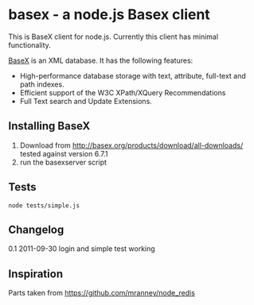 basex - a node.js Basex client 
===========================

This is BaseX client for node.js. Currently this client has minimal functionality. 

[BaseX](http://basex.org/) is an XML database. It has the following features:
 
* High-performance database storage with text, attribute, full-text and path indexes.
* Efficient support of the W3C XPath/XQuery Recommendations 
* Full Text search and Update Extensions. 


## Installing BaseX
1. Download from http://basex.org/products/download/all-downloads/
tested against version 6.7.1
1. run the basexserver script

## Tests
`node tests/simple.js`

## Changelog
0.1 2011-09-30 login and simple test working

## Inspiration
Parts taken from https://github.com/mranney/node_redis
